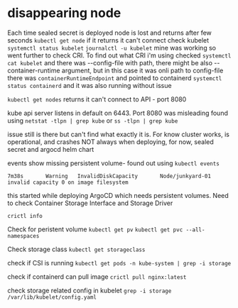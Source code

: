 # disappearing node
Each time sealed secret is deployed node is lost and returns after few seconds
`kubectl get node`
if it returns it can't connect check kubelet
`systemctl status kubelet`
`journalctl -u kubelet`
mine was working so went further to check CRI. To find out what CRI i'm using checked
`systemctl cat kubelet` and there was --config-file with path, there might be also --container-runtime argument, but in this case it was onli path to config-file
there was `containerRuntimeEndpoint` and pointed to containerd
`systemctl status containerd` and it was also running without issue

`kubectl get nodes` returns it can't connect to API - port 8080

kube api server listens in default on 6443. Port 8080 was misleading
found using `netstat -tlpn | grep kube` or `ss -tlpn | grep kube`

issue still is there but can't find what exactly it is. For know cluster works, is operational, and crashes NOT always when deploying, for now, sealed secret and argocd helm chart

events show missing persistent volume- found out using `kubectl events`

`7m38s       Warning   InvalidDiskCapacity       Node/junkyard-01   invalid capacity 0 on image filesystem`

this started while deploying ArgoCD which needs persistent volumes. Need to check Container Storage Interface and Storage Driver

`crictl info`

Check for peristent volume
`kubectl get pv`
`kubectl get pvc --all-namespaces`

Check storage class
`kubectl get storageclass`

check if CSI is running
`kubectl get pods -n kube-system | grep -i storage`

check if containerd can pull image
`crictl pull nginx:latest`

check storage related config in kubelet
`grep -i storage /var/lib/kubelet/config.yaml`



